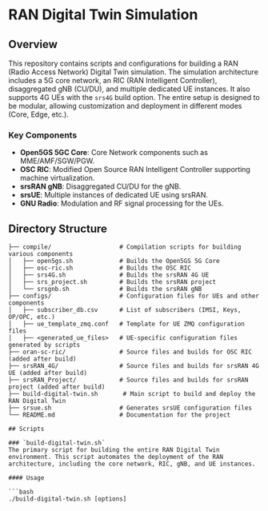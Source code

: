 # RAN Digital Twin Simulation

## Overview

This repository contains scripts and configurations for building a RAN (Radio Access Network) Digital Twin simulation. The simulation architecture includes a 5G core network, an RIC (RAN Intelligent Controller), disaggregated gNB (CU/DU), and multiple dedicated UE instances. It also supports 4G UEs with the `srs4G` build option. The entire setup is designed to be modular, allowing customization and deployment in different modes (Core, Edge, etc.).

### Key Components

- **Open5GS 5GC Core**: Core Network components such as MME/AMF/SGW/PGW.
- **OSC RIC**: Modified Open Source RAN Intelligent Controller supporting machine virtualization.
- **srsRAN gNB**: Disaggregated CU/DU for the gNB.
- **srsUE**: Multiple instances of dedicated UE using srsRAN.
- **GNU Radio**: Modulation and RF signal processing for the UEs.

## Directory Structure

```plaintext
├── compile/                   # Compilation scripts for building various components
│   ├── open5gs.sh             # Builds the Open5GS 5G Core
│   ├── osc-ric.sh             # Builds the OSC RIC
│   ├── srs4G.sh               # Builds the srsRAN 4G UE
│   ├── srs_project.sh         # Builds the srsRAN project
│   └── srsgnb.sh              # Builds the srsRAN gNB
├── configs/                   # Configuration files for UEs and other components
│   ├── subscriber_db.csv      # List of subscribers (IMSI, Keys, OP/OPC, etc.)
│   ├── ue_template_zmq.conf   # Template for UE ZMQ configuration files
│   ├── <generated_ue_files>   # UE-specific configuration files generated by scripts
├── oran-sc-ric/               # Source files and builds for OSC RIC (added after build)
├── srsRAN_4G/                 # Source files and builds for srsRAN 4G UE (added after build)
├── srsRAN_Project/            # Source files and builds for srsRAN project (added after build)
├── build-digital-twin.sh       # Main script to build and deploy the RAN Digital Twin
├── srsue.sh                   # Generates srsUE configuration files
└── README.md                  # Documentation for the project

## Scripts

### `build-digital-twin.sh`
The primary script for building the entire RAN Digital Twin environment. This script automates the deployment of the RAN architecture, including the core network, RIC, gNB, and UE instances.

#### Usage

```bash
./build-digital-twin.sh [options]

